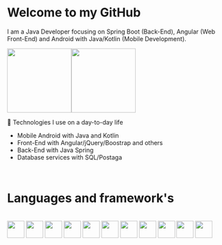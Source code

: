 <h1> Welcome to my GitHub </h1>

I am a Java Developer focusing on Spring Boot (Back-End),  Angular (Web Front-End) and Android with Java/Kotlin (Mobile Development).


<div>
    <img height="150em" src="https://github-readme-stats-ten-gilt.vercel.app/api?username=devgustavopavao&show_icons=true&theme=dracula&count_private=true"><img height="150em" src="https://github-readme-stats-ten-gilt.vercel.app/api/top-langs/?username=devgustavopavao&layout=compact&theme=dracula">
</div>

🧰 Technologies I use on a day-to-day life
  <ul>
      <li>Mobile Android with Java and Kotlin</li>
      <li>Front-End with Angular/jQuery/Boostrap and others</li>
      <li>Back-End with Java Spring</li>
      <li>Database services with SQL/Postaga</li>
      
  </ul>
  <br/>
  <h1> Languages and framework's </h1> <br>
  <div>
    <img height='40em' src='https://cdn.worldvectorlogo.com/logos/java.svg'>
     <img height='40em' src='https://cdn.worldvectorlogo.com/logos/kotlin-1.svg'>
    <img height='40em' src='https://cdn.worldvectorlogo.com/logos/spring-3.svg'>
     <img height='40em' src="https://cdn.worldvectorlogo.com/logos/postgresql.svg">
    <img height='40em' src="https://cdn.worldvectorlogo.com/logos/typescript.svg">
    <img height='40em' src="https://cdn.worldvectorlogo.com/logos/logo-javascript.svg">
    <img height='40em' src="https://cdn.worldvectorlogo.com/logos/html-1.svg">
    <img height='40em' src='https://cdn.worldvectorlogo.com/logos/css-3.svg'>
     <img height='40em' src='https://cdn.worldvectorlogo.com/logos/bootstrap-4.svg'>
      <img height='40em' src="https://cdn.worldvectorlogo.com/logos/jquery-3.svg">
     <img height='40em' src="https://cdn.worldvectorlogo.com/logos/angular-3.svg">
     
  </div>


 
